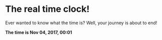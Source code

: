 # The real time clock!

Ever wanted to know what the time is? Well, your journey is about to end!

**The time is Nov 04, 2017, 00:01**